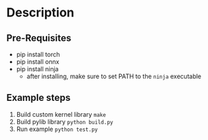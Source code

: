# Description

## Pre-Requisites
- pip install torch
- pip install onnx
- pip install ninja
  - after installing, make sure to set PATH to the `ninja` executable

## Example steps

1. Build custom kernel library `make`
2. Build pylib library `python build.py`
3. Run example `python test.py`